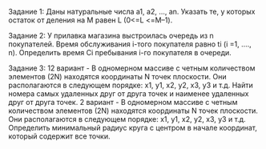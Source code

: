 Задание 1:  Даны натуральные числа a1, a2, ..., an. Указать те, у которых остаток от деления на М равен L (0<=L <=М–1).

Задание 2: У прилавка магазина выстроилась очередь из n покупателей. Время обслуживания i-того покупателя равно ti (i =1, ...., n). Определить время Ci пребывания i-го покупателя в очереди.

Задание 3: 12 вариант - В одномерном массиве с четным количеством элементов (2N) находятся координаты N точек плоскости. Они располагаются в следующем порядке: x1, y1, x2, y2, x3, y3 и т.д. Найти номера самых удаленных друг от друга точек и наименее удаленных друг от друга точек. 
	   2 вариант - В одномерном массиве с четным количеством элементов (2N) находятся координаты N точек плоскости. Они располагаются в следующем порядке: x1, y1, x2, y2, x3, y3 и т.д. Определить минимальный радиус круга с центром в начале координат, который содержит все точки.
